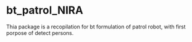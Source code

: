 # bt_patrol_NIRA
Thia package is a recopilation for bt formulation of patrol robot, with first porpose of detect persons.
